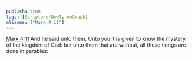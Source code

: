 ```yaml
---
publish: true
tags: [Scripture/NewT, noGraph]
aliases: ["Mark 4:11"]
---
```

[Mark 4:11](https://churchofjesuschrist.org/study/scriptures/nt/mark/4?lang=eng&id=p11#p11) And he said unto them, Unto you it is given to know the mystery of the kingdom of God: but unto them that are without, all these things are done in parables:
